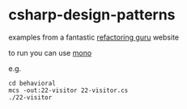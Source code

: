 # csharp-design-patterns

examples from a fantastic [refactoring guru](https://refactoring.guru/design-patterns) website

to run you can use [mono]([https://deno.land/](https://www.mono-project.com/))

e.g.

```
cd behavioral
mcs -out:22-visitor 22-visitor.cs
./22-visitor
```
